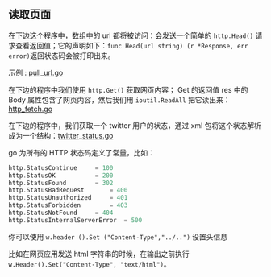 ## 读取页面

在下边这个程序中，数组中的 url 都将被访问：会发送一个简单的 `http.Head()` 请求查看返回值；它的声明如下：`func Head(url string) (r *Response, err error)`返回状态码会被打印出来。

示例 : [pull_url.go](./src/pull_url.go)

在下边的程序中我们使用 `http.Get()` 获取网页内容； Get 的返回值 res 中的 Body 属性包含了网页内容，然后我们用 `ioutil.ReadAll` 把它读出来：[http_fetch.go](./src/http_fetch.go)

在下边的程序中，我们获取一个 twitter 用户的状态，通过 xml 包将这个状态解析成为一个结构：[twitter_status.go](./src/twitter_status.go)

go 为所有的 HTTP 状态码定义了常量，比如：

```go
http.StatusContinue     = 100
http.StatusOK           = 200
http.StatusFound        = 302
http.StatusBadRequest       = 400
http.StatusUnauthorized     = 401
http.StatusForbidden        = 403
http.StatusNotFound     = 404
http.StatusInternalServerError  = 500
```

你可以使用 `w.header ().Set ("Content-Type","../..")` 设置头信息

比如在网页应用发送 html 字符串的时候，在输出之前执行 `w.Header().Set("Content-Type", "text/html")`。

